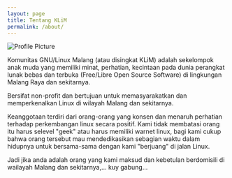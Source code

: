```yaml
---
layout: page
title: Tentang KLiM
permalink: /about/
---
```


<img src="{{ site.baseurl }}/assets/logo.png" title="Profile Picture" class="profile">

Komunitas GNU/Linux Malang (atau disingkat KLiM) adalah sekelompok anak muda yang memiliki minat, perhatian, kecintaan pada dunia perangkat lunak bebas dan terbuka (Free/Libre Open Source Software) di lingkungan Malang Raya dan sekitarnya. 

Bersifat non-profit dan bertujuan untuk memasyarakatkan dan memperkenalkan Linux di wilayah Malang dan sekitarnya.

Keanggotaan terdiri dari orang-orang yang konsen dan menaruh perhatian terhadap perkembangan linux secara positif.  Kami tidak membatasi orang itu harus selevel "geek" atau harus memiliki warnet linux, bagi kami cukup bahwa orang tersebut mau mendedikasikan sebagian waktu dalam hidupnya untuk bersama-sama dengan kami "berjuang" di jalan Linux.

Jadi jika anda adalah orang yang kami maksud dan kebetulan berdomisili di wailayah Malang dan sekitarnya,… kuy gabung...


